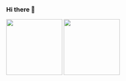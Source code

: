### Hi there 👋
<div>
    <img height="150em" src="https://github-readme-stats.vercel.app/api?username=leandrokon&show_icons=true&theme=onedark"/>
    <img height="150em" src="https://github-readme-stats.vercel.app/api/top-langs/?username=leandrokon&layout=compact)](https://github.com/leandrokon/github-readme-stats"/>
    
</div>

<!--
**leandrokon/leandrokon** is a ✨ _special_ ✨ repository because its `README.md` (this file) appears on your GitHub profile.

Here are some ideas to get you started:

- 🔭 I’m currently working on ...
- 🌱 I’m currently learning ...
- 👯 I’m looking to collaborate on ...
- 🤔 I’m looking for help with ...
- 💬 Ask me about ...
- 📫 How to reach me: ...
- 😄 Pronouns: ...
- ⚡ Fun fact: ...
-->
